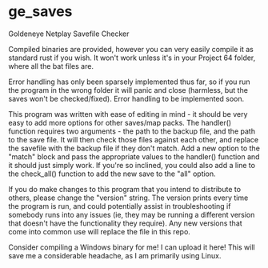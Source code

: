 # ge_saves
Goldeneye Netplay Savefile Checker 

Compiled binaries are provided, however you can very easily compile it as standard rust if you wish.  It won't work unless it's in your Project 64 folder, where all the bat files are.  

Error handling has only been sparsely implemented thus far, so if you run the program in the wrong folder it will panic and close (harmless, but the saves won't be checked/fixed).  Error handling to be implemented soon.

This program was written with ease of editing in mind - it should be very easy to add more options for other saves/map packs.  The handler() function requires two arguments - the path to the backup file, and the path to the save file.  It will then check those files against each other, and replace the savefile with the backup file if they don't match.  Add a new option to the "match" block and pass the appropriate values to the handler() function and it should just simply work.  If you're so inclined, you could also add a line to the check_all() function to add the new save to the "all" option.

If you do make changes to this program that you intend to distribute to others, please change the "version" string.  The version prints every time the program is run, and could potentially assist in troubleshooting if somebody runs into any issues (ie, they may be running a different version that doesn't have the functionality they require).  Any new versions that come into common use will replace the file in this repo.

Consider compiling a Windows binary for me!  I can upload it here!  This will save me a considerable headache, as I am primarily using Linux.
